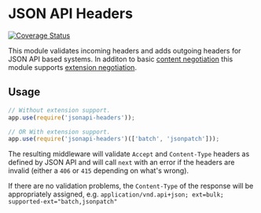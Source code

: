 # JSON API Headers

[![Coverage Status](https://coveralls.io/repos/elliotttf/jsonapi-headers/badge.svg?branch=master&service=github)](https://coveralls.io/github/elliotttf/jsonapi-headers?branch=master)

This module validates incoming headers and adds outgoing headers for
JSON API based systems. In additon to basic [content negotiation](http://jsonapi.org/format/#content-negotiation) this module supports [extension negotiation](http://jsonapi.org/extensions/#extension-negotiation).

## Usage

```javascript
// Without extension support.
app.use(require('jsonapi-headers'));

// OR With extension support.
app.use(require('jsonapi-headers')(['batch', 'jsonpatch']));
```

The resulting middleware will validate `Accept` and `Content-Type` headers
as defined by JSON API and will call `next` with an error if the headers are
invalid (either a `406` or `415` depending on what's wrong).

If there are no validation problems, the `Content-Type` of the response will
be appropriately assigned, e.g.
`application/vnd.api+json; ext=bulk; supported-ext="batch,jsonpatch"`


